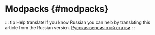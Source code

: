 # Modpacks {#modpacks}

::: tip Help translate
If you know Russian you can help by translating this article from the Russian version.
[Русская версия этой статьи](/ru/guide/distribution/modpacks/)
:::
